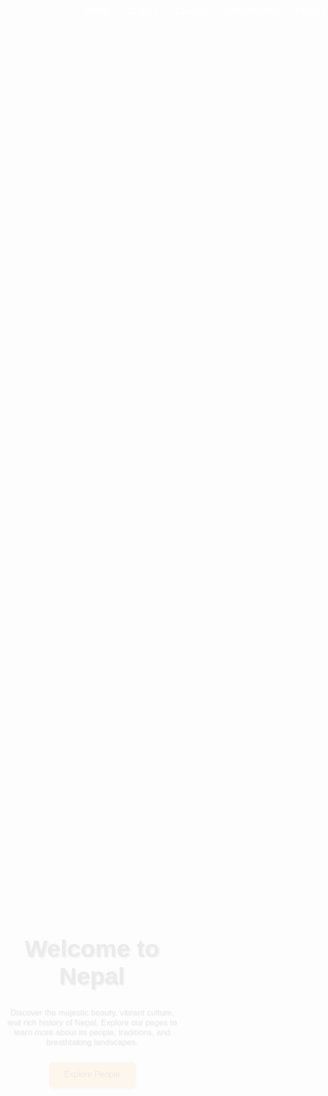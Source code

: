 <!DOCTYPE html>
<html lang="en">
<head>
  <meta charset="UTF-8" />
  <meta name="viewport" content="width=device-width, initial-scale=1.0" />
  <title>Welcome to Nepal</title>
  <style>
    /* Reset & Basic Setup */
    * {
      margin: 0;
      padding: 0;
      box-sizing: border-box;
    }
    html, body {
      height: 100%;
      font-family: Arial, sans-serif;
      overflow-x: hidden;
    }
    /* Background Slider Container */
    #background-slider {
      position: fixed;
      top: 0;
      left: 0;
      width: 100%;
      height: 100%;
      background-size: cover;
      background-position: center;
      z-index: -1;
      opacity: 0;
      animation: fadeInBackground 2s forwards;
    }
    @keyframes fadeInBackground {
      from { opacity: 0; }
      to { opacity: 1; }
    }
    /* Navigation Bar Styling */
    .navbar {
      position: fixed;
      top: 20px;
      width: 100%;
      text-align: center;
      z-index: 1000;
    }
    .navbar a {
      color: white;
      text-decoration: none;
      font-size: 20px;
      margin: 0 15px;
      transition: transform 0.3s, color 0.3s;
    }
    .navbar a:hover {
      transform: scale(1.2);
      color: #f9a826;
    }
    /* Main Content Container */
    .container {
      position: relative;
      z-index: 1;
      height: 100%;
      display: flex;
      flex-direction: column;
      justify-content: center;
      align-items: center;
      text-align: center;
      padding: 20px;
      animation: slideUp 1s ease-out;
    }
    @keyframes slideUp {
      from { transform: translateY(30px); opacity: 0; }
      to { transform: translateY(0); opacity: 1; }
    }
    /* Animated Title */
    h1 {
      font-size: 3.5em;
      margin-bottom: 20px;
      text-shadow: 2px 2px 4px rgba(0,0,0,0.7);
      animation: bounce 2s infinite;
    }
    @keyframes bounce {
      0%, 20%, 50%, 80%, 100% { transform: translateY(0); }
      40% { transform: translateY(-20px); }
      60% { transform: translateY(-10px); }
    }
    /* Paragraph Styling */
    p {
      font-size: 1.2em;
      margin-bottom: 30px;
      text-shadow: 1px 1px 3px rgba(0,0,0,0.7);
    }
    /* Button Styling & Animation */
    .button {
      padding: 15px 30px;
      font-size: 1.2em;
      background: #f9a826;
      color: #000;
      border: none;
      border-radius: 5px;
      text-decoration: none;
      cursor: pointer;
      transition: background 0.3s, transform 0.3s;
      box-shadow: 2px 2px 5px rgba(0,0,0,0.5);
    }
    .button:hover {
      background: #ffbf00;
      transform: scale(1.1);
    }
  </style>
</head>
<body>
  <!-- Background Slider Container -->
  <div id="background-slider"></div>

  <!-- Navigation Bar -->
  <div class="navbar">
    <a href="index.html">Home</a>
    <a href="culture.html">Culture</a>
    <a href="cuisine.html">Cuisine</a>
    <a href="destinations.html">Destinations</a>
    <a href="people.html">People</a>
    <a href="history.html">History</a>
  </div>

  <!-- Main Content Container -->
  <div class="container">
    <h1>Welcome to Nepal</h1>
    <p>
      Discover the majestic beauty, vibrant culture, and rich history of Nepal.
      Explore our pages to learn more about its people, traditions, and breathtaking landscapes.
    </p>
    <a href="people.html" class="button">Explore People</a>
  </div>

  <!-- JavaScript for Background Slider -->
  <script>
    // Array of Nepal-themed background images
    const images = [
      'https://images.unsplash.com/photo-1519861159239-b6f0c618b9f8?ixlib=rb-4.0.3&auto=format&fit=crop&w=1950&q=80',
      'https://images.unsplash.com/photo-1589044041392-c0fd1edb78c2?ixlib=rb-4.0.3&auto=format&fit=crop&w=1950&q=80',
      'https://images.unsplash.com/photo-1598268397578-171bdf1e6e65?ixlib=rb-4.0.3&auto=format&fit=crop&w=1950&q=80',
      'https://images.unsplash.com/photo-1566057522804-382e0db61a55?ixlib=rb-4.0.3&auto=format&fit=crop&w=1950&q=80'
    ];
    let current = 0;
    const slider = document.getElementById('background-slider');
    
    function changeBackground() {
      // Fade out effect before changing image
      slider.style.opacity = 0;
      setTimeout(() => {
        slider.style.backgroundImage = 'url(' + images[current] + ')';
        slider.style.opacity = 1;
        current = (current + 1) % images.length;
      }, 1000); // Adjust timing to match fade-out duration
    }
    
    // Initialize the background slider and update every 6 seconds
    changeBackground();
    setInterval(changeBackground, 6000);
  </script>
</body>
</html>
